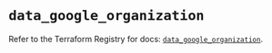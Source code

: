 # `data_google_organization`

Refer to the Terraform Registry for docs: [`data_google_organization`](https://registry.terraform.io/providers/hashicorp/google/6.31.0/docs/data-sources/organization).
